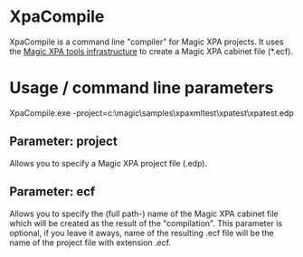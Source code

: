 # XpaCompile

XpaCompile is a command line "compiler" for Magic XPA projects. It uses the [Magic XPA tools infrastructure](http://kb.magicsoftware.com/articles/bl_Reference/Tools-Infrastructure-xpa) to create a Magic XPA cabinet file (*.ecf).  

# Usage / command line parameters
XpaCompile.exe -project=c:\magic\samples\xpaxmltest\xpatest\xpatest.edp

## Parameter: project
Allows you to specify a Magic XPA project file (.edp).

## Parameter: ecf
Allows you to specify the (full path-) name of the Magic XPA cabinet file which will be created as the result of the "compilation". This parameter is optional, if you leave it aways, name of the resulting .ecf file will be the name of the project file with extension .ecf.


